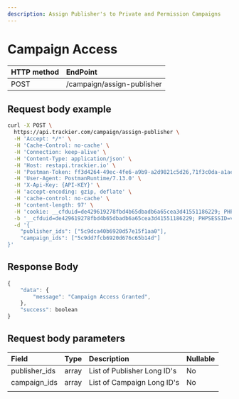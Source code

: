 ```yaml
---
description: Assign Publisher's to Private and Permission Campaigns
---
```


# Campaign Access

| **HTTP method** | **EndPoint** |
| :--- | :--- |
| POST | /campaign/assign-publisher |

## **Request body example**

```bash
curl -X POST \
  https://api.trackier.com/campaign/assign-publisher \
  -H 'Accept: */*' \
  -H 'Cache-Control: no-cache' \
  -H 'Connection: keep-alive' \
  -H 'Content-Type: application/json' \
  -H 'Host: restapi.trackier.io' \
  -H 'Postman-Token: ff3d4264-49ec-4fe6-a9b9-a2d9821c5d26,71f3c0da-a1ae-429f-a398-98bbaa44c748' \
  -H 'User-Agent: PostmanRuntime/7.13.0' \
  -H 'X-Api-Key: {API-KEY}' \
  -H 'accept-encoding: gzip, deflate' \
  -H 'cache-control: no-cache' \
  -H 'content-length: 97' \
  -H 'cookie: __cfduid=de429619278fbd4b65dbadb6a65cea3d41551186229; PHPSESSID=vosaiu4kd28qno7gkfm4gvl3k6' \
  -b '__cfduid=de429619278fbd4b65dbadb6a65cea3d41551186229; PHPSESSID=vosaiu4kd28qno7gkfm4gvl3k6' \
  -d '{
	"publisher_ids": ["5c9dca40b6920d57e15f1aa0"],
	"campaign_ids": ["5c9dd7fcb6920d676c65b14d"]
}'
```

## Response Body

```javascript
{
    "data": {
        "message": "Campaign Access Granted",
    },
    "success": boolean
}
```

## **Request body parameters**

| Field | Type | Description | Nullable |
| :--- | :--- | :--- | :--- |
| publisher\_ids | array | List of Publisher Long ID's | No |
| campaign\_ids | array | List of Campaign Long ID's | No |
|  |  |  |  |

